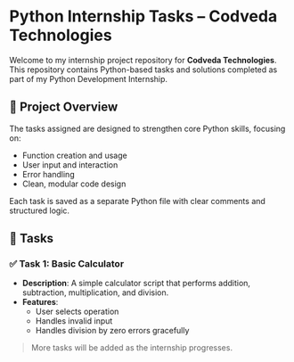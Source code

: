 # Python Internship Tasks – Codveda Technologies

Welcome to my internship project repository for **Codveda Technologies**. This repository contains Python-based tasks and solutions completed as part of my Python Development Internship.

## 🔧 Project Overview

The tasks assigned are designed to strengthen core Python skills, focusing on:

- Function creation and usage
- User input and interaction
- Error handling
- Clean, modular code design

Each task is saved as a separate Python file with clear comments and structured logic.

## 📁 Tasks

### ✅ Task 1: Basic Calculator
- **Description**: A simple calculator script that performs addition, subtraction, multiplication, and division.
- **Features**:
  - User selects operation
  - Handles invalid input
  - Handles division by zero errors gracefully

> More tasks will be added as the internship progresses.
